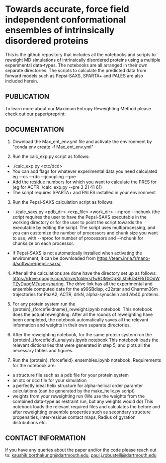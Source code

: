 
# Towards accurate, force field independent conformational ensembles of intrinsically disordered proteins

This is the github repository that includes all the notebooks and scripts to reweight MD simulations of intrinsically disordered proteins using a multiple experimental data-types. The notebooks are all arranged in their own separate directories. The scripts to calculate the predicted data from forward models such as Pepsi-SAXS, SPARTA+ and PALES are also included herein. 


## PUBLICATION

To learn more about our Maximum Entropy Reweighting Method please check out our paper/preprint:


## DOCUMENTATION

1. Download the Max_ent_env.yml file and activate the environment by "conda env create -f Max_ent_env.yml"

2. Run the calc_exp.py script as follows:
  - ./calc_exp.py <pdb> <xtc/dcd> 
  - You can add flags for whatever experimental data you need calculated eg --cs --rdc --jcoupling --pre
  - Add the residue numbers for which you want to calculate the PRES for (eg for ACTR ./calc_exp.py --pre 3 21 41 61)
  - The script requires SPARTA+ and PALES installed in your environment


3. Run the Pepsi-SAXS calculation script as follows:
 *  -./calc_saxs.py <pdb_dir> <exp_file> <work_dir> --nproc --nchunk
(the script requires the user to have the Pepsi-SAXS executable in the working directory or for the user to point the script towards the executable by editing the script. The script uses multiprocessing, and you can customize the number of processors and chunk size
you want to use, with --nproc for number of processors and --nchunk for chunksize on each processor.

* If Pepsi-SAXS is not automatically installed when activating the environment, it can be downloaded from https://team.inria.fr/nano-d/software/pepsi-saxs/

4. After all the calculations are done have the directory set up as follows: https://drive.google.com/drive/folders/1wROMvOgKjLkhjBD4FRiT0OdWTZyDupgM?usp=sharing. 
The drive link has all the experimental and ensemble computed data for the a99SBdisp, c22star and Charmm36m trajectories for PaaA2, ACTR, drkN, alpha-synuclein and Ab40 proteins.

5. For any protein system run the {protein}_{forcefieldname}_reweight.ipynb notebook. This notebook does the actual reweighting. After all the rounds of reweighting
have been completed, the notebook automatically saves all the relevant information and weights in their own separate directories.

6. After the reweighting notebook, for the same protein system run the {protein}_{forcefield}_analysis.ipynb notebook
This notebook loads the relevant dictionaries that were generated in step 5, and plots all the necessary tables and figures.

7. Run the {protein}_{forcefield}_ensembles.ipynb notebook. Requirements for the notebook are:
- a structure file such as a pdb file for your protein system
- an xtc or dcd file for your simulation
- a perfectly ideal helix structure for alpha-helical order paramter calculations (can be generated by the make_helix.py script)
- weights from your reweighting run (We use the weights from the combined data-type as restraint run, but any weights would do)
This notebook loads the relevant required files and calculates the before and after reweighting ensemble properties such as secondary structure propensities,
inter-residue contact maps, Radius of gyration distributions etc.


 ## CONTACT INFORMATION
 If you have any queries about the paper and/or the code please reach out to:
kaushik.borthakur.gr@dartmouth.edu,
paul.j.robustelli@dartmouth.edu



   
